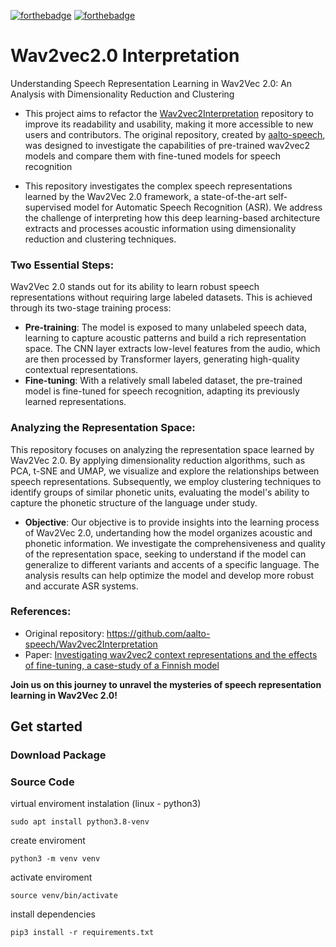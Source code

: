 [![forthebadge](https://img.shields.io/static/v1?label=Project&message=Wav2vec2.0_Interpretation&color=orange&leact&logoColor=FFFFFF&labelColor=&style=for-the-badge)]()
[![forthebadge](https://img.shields.io/static/v1?label=Python&message=3.10+&color=blue&logo=Python&logoColor=FFFFFF&labelColor=&style=for-the-badge)](http://www.web2py.com/)


# Wav2vec2.0 Interpretation
Understanding Speech Representation Learning in Wav2Vec 2.0: An Analysis with Dimensionality Reduction and Clustering

- This project aims to refactor the [Wav2vec2Interpretation](https://github.com/aalto-speech/Wav2vec2Interpretation) repository to improve its readability and usability, making it more accessible to new users and contributors. The original repository, created by [aalto-speech](https://github.com/aalto-speech), was designed to investigate the capabilities of pre-trained wav2vec2 models and compare them with fine-tuned models for speech recognition

- This repository investigates the complex speech representations learned by the Wav2Vec 2.0 framework, a state-of-the-art self-supervised model for Automatic Speech Recognition (ASR). We address the challenge of interpreting how this deep learning-based architecture extracts and processes acoustic information using dimensionality reduction and clustering techniques.

### Two Essential Steps:

Wav2Vec 2.0 stands out for its ability to learn robust speech representations without requiring large labeled datasets. This is achieved through its two-stage training process:

- **Pre-training**: The model is exposed to many unlabeled speech data, learning to capture acoustic patterns and build a rich representation space. The CNN layer extracts low-level features from the audio, which are then processed by Transformer layers, generating high-quality contextual representations.
- **Fine-tuning**: With a relatively small labeled dataset, the pre-trained model is fine-tuned for speech recognition, adapting its previously learned representations.

### Analyzing the Representation Space:

This repository focuses on analyzing the representation space learned by Wav2Vec 2.0. By applying dimensionality reduction algorithms, such as PCA, t-SNE and UMAP, we visualize and explore the relationships between speech representations. Subsequently, we employ clustering techniques to identify groups of similar phonetic units, evaluating the model's ability to capture the phonetic structure of the language under study.

- **Objective**: Our objective is to provide insights into the learning process of Wav2Vec 2.0, undertanding how the model organizes acoustic and phonetic information. We investigate the comprehensiveness and quality of the representation space, seeking to understand if the model can generalize to different variants and accents of a specific language. The analysis results can help optimize the model and develop more robust and accurate ASR systems.

### References:
- Original repository: https://github.com/aalto-speech/Wav2vec2Interpretation
- Paper:  [Investigating wav2vec2 context representations and the effects of fine-tuning, a
case-study of a Finnish model ](https://www.isca-archive.org/interspeech_2023/grosz23_interspeech.html)


**Join us on this journey to unravel the mysteries of speech representation learning in Wav2Vec 2.0!**

## Get started 

### Download Package

### Source Code

virtual enviroment instalation (linux - python3)
```
sudo apt install python3.8-venv
```

create enviroment
```
python3 -m venv venv
```

activate enviroment
```
source venv/bin/activate
```

install dependencies
```
pip3 install -r requirements.txt
```
